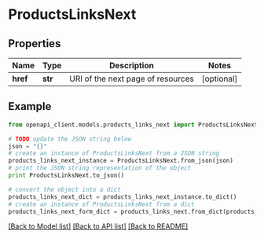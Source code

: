 # ProductsLinksNext


## Properties
Name | Type | Description | Notes
------------ | ------------- | ------------- | -------------
**href** | **str** | URI of the next page of resources | [optional] 

## Example

```python
from openapi_client.models.products_links_next import ProductsLinksNext

# TODO update the JSON string below
json = "{}"
# create an instance of ProductsLinksNext from a JSON string
products_links_next_instance = ProductsLinksNext.from_json(json)
# print the JSON string representation of the object
print ProductsLinksNext.to_json()

# convert the object into a dict
products_links_next_dict = products_links_next_instance.to_dict()
# create an instance of ProductsLinksNext from a dict
products_links_next_form_dict = products_links_next.from_dict(products_links_next_dict)
```
[[Back to Model list]](../README.md#documentation-for-models) [[Back to API list]](../README.md#documentation-for-api-endpoints) [[Back to README]](../README.md)


